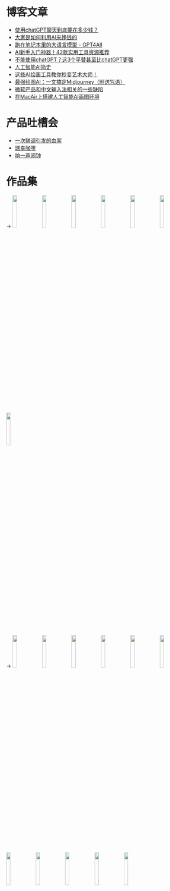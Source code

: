 # 博客文章

- [使用chatGPT聊天到底要花多少钱？](sc/2023-0617-ai-how-much.md)
- [大家是如何利用AI来挣钱的](sc/2023-0528-ai-money.md)
- [跑在笔记本里的大语言模型 - GPT4All](sc/2023-0510-gpt4all.md)
- [AI新手入门神器！42款实用工具资源推荐](sc/2023-0425-AI-tools.md)
- [不能使用chatGPT？这3个平替甚至比chatGPT更强](sc/2023-0420-AI-replacement.md)
- [人工智能AI简史](sc/2023-0417-ai-history.md)
- [这些AI绘画工具教你秒变艺术大师！](sc/2023-0403-ai-painting.md)
- [最强绘图AI：一文搞定Midjourney（附送咒语）](sc/2023-0401-midjourney.md)
- [微软产品和中文输入法相关的一些缺陷](sc/2023-0330-newbing-return.md)
- [在MacAir上搭建人工智能AI画图环境](sc/2023-0306-sdw-mac.md)

# 产品吐槽会

- [一次联调引发的血案](pm/2021-0918-ring-once.md)
- [瑞幸咖啡](pm/2021-0918-ruixing.md)
- [响一声闹钟](pm/2021-0930-beian.md)

# 作品集

<!-- 瀑布流魔法，放！-->
->
<img src="http://www.memcd.com/pengyuwei/images/2022_enmp_main.jpg" width="15%" />
<img src="http://www.memcd.com/pengyuwei/images/2022_enmp_kb.png" width="15%" />
<img src="http://www.memcd.com/pengyuwei/images/2022_enmp_live_earth.jpg" width="15%" />
<img src="http://www.memcd.com/pengyuwei/images/2022_enmp_sun.jpg" width="15%" />
<img src="http://www.memcd.com/pengyuwei/images/2023_enmp_ai.png" width="15%" />
<img src="http://www.memcd.com/pengyuwei/images/2022_enmp_TOP10_2021.jpg" width="15%" />
<img src="http://www.memcd.com/pengyuwei/images/2022_wbgw_main.jpg" width="15%" />

->
<img src="http://www.memcd.com/pengyuwei/images/2022_poems_main.png" width="15%" />
<img src="http://www.memcd.com/pengyuwei/images/2017_de.jpg" width="15%" />
<img src="http://www.memcd.com/pengyuwei/images/2011_taobaocollector.jpg" width="15%" />
<img src="http://www.memcd.com/pengyuwei/images/2007_casktownPSP.jpg" width="15%" />
<img src="http://www.memcd.com/pengyuwei/images/2004_dc_main.jpg" width="15%" />
<img src="http://www.memcd.com/pengyuwei/images/2003_palse1.jpg" width="15%" />
<img src="http://www.memcd.com/pengyuwei/images/2017_ensky.png" width="15%" />
<img src="http://www.memcd.com/pengyuwei/images/2000_chatadd.gif" width="15%" />
<img src="http://www.memcd.com/pengyuwei/images/1999_puzzle1.gif" width="15%" />
<img src="http://www.memcd.com/pengyuwei/images/1998_casktown.png" width="15%" />
<img src="http://www.memcd.com/pengyuwei/images/1999_wm.gif" width="15%" />
